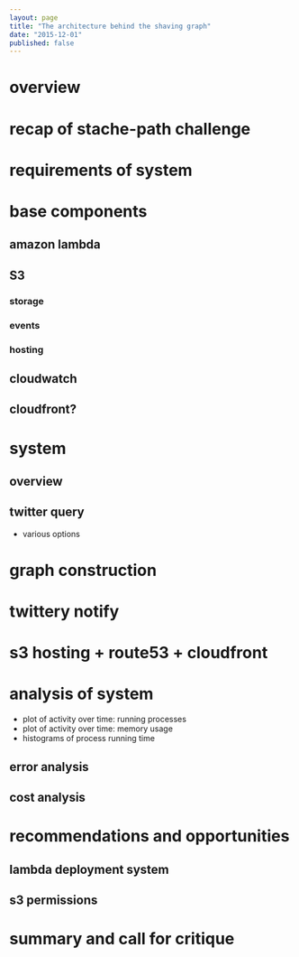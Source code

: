 ```yaml
---
layout: page
title: "The architecture behind the shaving graph"
date: "2015-12-01"
published: false
---
```

# overview

# recap of stache-path challenge

# requirements of system

# base components

## amazon lambda

## S3

### storage

### events

### hosting

## cloudwatch

## cloudfront?

# system

## overview

## twitter query

- various options

# graph construction

# twittery notify

# s3 hosting + route53 + cloudfront

# analysis of system

* plot of activity over time: running processes
* plot of activity over time: memory usage
* histograms of process running time

## error analysis

## cost analysis

# recommendations and opportunities

## lambda deployment system
## s3 permissions

# summary and call for critique
